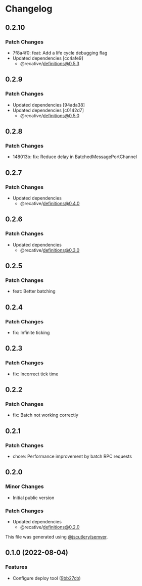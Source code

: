 # Changelog

## 0.2.10

### Patch Changes

- 7f8a4f0: feat: Add a life cycle debugging flag
- Updated dependencies [cc4afe9]
  - @recative/definitions@0.5.3

## 0.2.9

### Patch Changes

- Updated dependencies [94ada38]
- Updated dependencies [c0142d7]
  - @recative/definitions@0.5.0

## 0.2.8

### Patch Changes

- 148013b: fix: Reduce delay in BatchedMessagePortChannel

## 0.2.7

### Patch Changes

- Updated dependencies
  - @recative/definitions@0.4.0

## 0.2.6

### Patch Changes

- Updated dependencies
  - @recative/definitions@0.3.0

## 0.2.5

### Patch Changes

- feat: Better batching

## 0.2.4

### Patch Changes

- fix: Infinite ticking

## 0.2.3

### Patch Changes

- fix: Incorrect tick time

## 0.2.2

### Patch Changes

- fix: Batch not working correctly

## 0.2.1

### Patch Changes

- chore: Performance improvement by batch RPC requests

## 0.2.0

### Minor Changes

- Initial public version

### Patch Changes

- Updated dependencies
  - @recative/definitions@0.2.0

This file was generated using [@jscutlery/semver](https://github.com/jscutlery/semver).

## 0.1.0 (2022-08-04)

### Features

- Configure deploy tool ([9bb27cb](https://github.com/recative/recative-system/commit/9bb27cb7512d097b7d4e385876db3e90a8da24ec))
